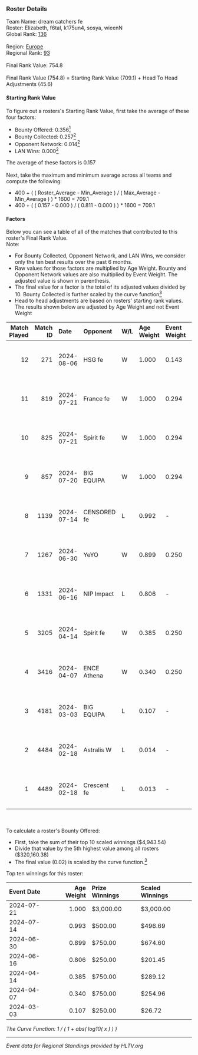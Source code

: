 ### Roster Details<br />
Team Name: dream catchers fe<br />
Roster: Elizabeth, f6tal, k175un4, sosya, wieenN<br />
Global Rank: [136](../standings_global.md)<br />
<br />
Region: [Europe]( ../standings_europe.md)<br />
Regional Rank: [93]( ../standings_europe.md)<br />
<br />
Final Rank Value:  754.8<br />
<br />
Final Rank Value (754.8) = Starting Rank Value (709.1) + Head To Head Adjustments (45.6)<br />

#### Starting Rank Value<br />
To figure out a rosters's Starting Rank Value, first take the average of these four factors:<br />
- Bounty Offered: 0.356[<sup>1</sup>](#table2)
- Bounty Collected: 0.257[<sup>2</sup>](#table1)
- Opponent Network: 0.014[<sup>2</sup>](#table1)
- LAN Wins: 0.000[<sup>2</sup>](#table1)

The average of these factors is 0.157<br />
<br />
Next, take the maximum and minimum average across all teams and compute the following:<br />
- 400 + ( ( Roster_Average - Min_Average ) / ( Max_Average - Min_Average ) ) * 1600 = 709.1
- 400 + ( ( 0.157 - 0.000 ) / ( 0.811 - 0.000 ) ) * 1600 = 709.1


#### Factors<br />
Below you can see a table of all of the matches that contributed to this roster's Final Rank Value.<br />
Note:<br />

- For Bounty Collected, Opponent Network, and LAN Wins, we consider only the ten best results over the past 6 months.
- Raw values for those factors are multiplied by Age Weight. Bounty and Opponent Network values are also multiplied by Event Weight. The adjusted value is shown in parenthesis.
- The final value for a factor is the total of its adjusted values divided by 10. Bounty Collected is further scaled by the curve function[<sup>3</sup>](#curveFunction)
- Head to head adjustments are based on rosters' starting rank values. The results shown below are adjusted by Age Weight and not Event Weight
<span id="table1"></span><br />


| Match Played | Match ID | Date       | Opponent    | W/L | Age Weight | Event Weight | Bounty Collected | Opponent Network | LAN Wins  | H2H Adj. | Roster                                   |
| -: | -: | :- | :- | :- | :- | :- | :- | :- | :- | -: | :- |
|           12 |      271 | 2024-08-06 | HSG fe      | W   | 1.000      | 0.143        | 0.029 (0.004)    | 0.099 (0.014)    | 0 (0.000) |    18.05 | Elizabeth, f6tal, k175un4, sosya, wieenN |
|           11 |      819 | 2024-07-21 | France fe   | W   | 1.000      | 0.294        | 0.006 (0.002)    | 0.115 (0.034)    | 0 (0.000) |    13.42 | Elizabeth, f6tal, k175un4, sosya, wieenN |
|           10 |      825 | 2024-07-21 | Spirit fe   | W   | 1.000      | 0.294        | 0.005 (0.001)    | 0.129 (0.038)    | 0 (0.000) |    11.55 | Elizabeth, f6tal, k175un4, sosya, wieenN |
|            9 |      857 | 2024-07-20 | BIG EQUIPA  | W   | 1.000      | 0.294        | 0.016 (0.005)    | 0.121 (0.036)    | 0 (0.000) |    17.29 | Elizabeth, f6tal, k175un4, sosya, wieenN |
|            8 |     1139 | 2024-07-14 | CENSORED fe | L   | 0.992      | -            | -                | -                | -         |   -16.03 | Elizabeth, f6tal, k175un4, t4tty, wieenN |
|            7 |     1267 | 2024-06-30 | YeYO        | W   | 0.899      | 0.250        | 0.001 (0.000)    | 0.000 (0.000)    | 0 (0.000) |     7.24 | Elizabeth, f6tal, k175un4, sosya, wieenN |
|            6 |     1331 | 2024-06-16 | NIP Impact  | L   | 0.806      | -            | -                | -                | -         |   -12.78 | k175un4, sosya, Stormy, unknxwn, wieenN  |
|            5 |     3205 | 2024-04-14 | Spirit fe   | W   | 0.385      | 0.250        | 0.005 (0.000)    | 0.129 (0.012)    | 0 (0.000) |     4.84 | k175un4, sosya, Stormy, trigusha, wieenN |
|            4 |     3416 | 2024-04-07 | ENCE Athena | W   | 0.340      | 0.250        | 0.002 (0.000)    | 0.063 (0.005)    | 0 (0.000) |     4.10 | k175un4, sosya, Stormy, trigusha, wieenN |
|            3 |     4181 | 2024-03-03 | BIG EQUIPA  | L   | 0.107      | -            | -                | -                | -         |    -1.52 | k175un4, sosya, Stormy, trigusha, wieenN |
|            2 |     4484 | 2024-02-18 | Astralis W  | L   | 0.014      | -            | -                | -                | -         |    -0.28 | k175un4, mikeri, sosya, Stormy, wieenN   |
|            1 |     4489 | 2024-02-18 | Crescent fe | L   | 0.013      | -            | -                | -                | -         |    -0.23 | k175un4, mikeri, sosya, Stormy, wieenN   |

<br />
<span id="table2"></span><br />
To calculate a roster's Bounty Offered:<br />

- First, take the sum of their top 10 scaled winnings ($4,943.54)
- Divide that value by the 5th highest value among all rosters ($320,160.38)
- The final value (0.02) is scaled by the curve function.[<sup>3</sup>](#curveFunction)

Top ten winnings for this roster:<br />

| Event Date | Age Weight | Prize Winnings | Scaled Winnings |
| :- | -: | :- | :- |
| 2024-07-21 |      1.000 | $3,000.00      | $3,000.00       |
| 2024-07-14 |      0.993 | $500.00        | $496.69         |
| 2024-06-30 |      0.899 | $750.00        | $674.60         |
| 2024-06-16 |      0.806 | $250.00        | $201.45         |
| 2024-04-14 |      0.385 | $750.00        | $289.12         |
| 2024-04-07 |      0.340 | $750.00        | $254.96         |
| 2024-03-03 |      0.107 | $250.00        | $26.72          |


<span id="curveFunction"></span>_The Curve Function: 1 / ( 1 + abs( log10( x ) ) )_<br />

---
_Event data for Regional Standings provided by HLTV.org_<br />
